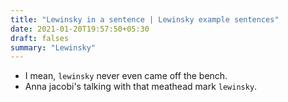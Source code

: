 ```yaml
---
title: "Lewinsky in a sentence | Lewinsky example sentences"
date: 2021-01-20T19:57:50+05:30
draft: falses
summary: "Lewinsky"
---
```

- I mean, `lewinsky` never even came off the bench.
- Anna jacobi's talking with that meathead mark `lewinsky`.
                 
